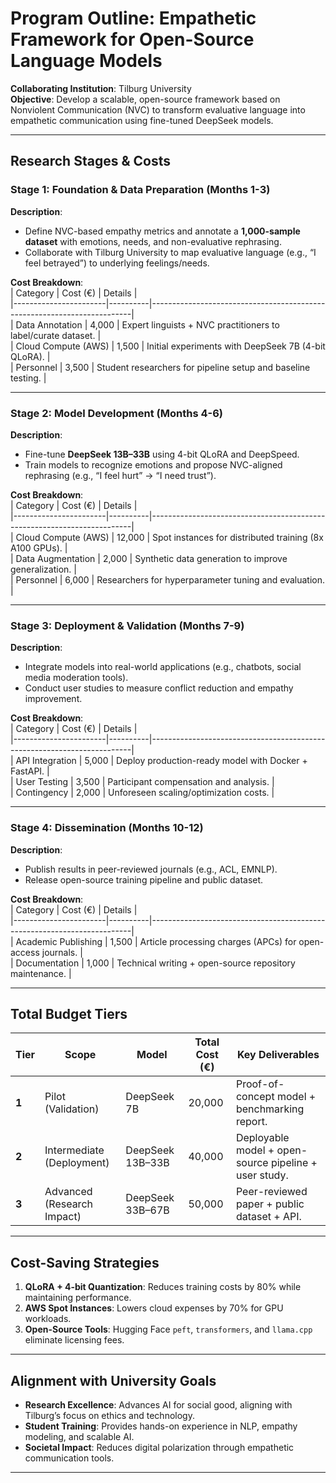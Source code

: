 # Program Outline: Empathetic Framework for Open-Source Language Models  
**Collaborating Institution**: Tilburg University  
**Objective**: Develop a scalable, open-source framework based on Nonviolent Communication (NVC) to transform evaluative language into empathetic communication using fine-tuned DeepSeek models.  

---

## Research Stages & Costs  

### Stage 1: Foundation & Data Preparation (Months 1-3)  
**Description**:  
- Define NVC-based empathy metrics and annotate a **1,000-sample dataset** with emotions, needs, and non-evaluative rephrasing.  
- Collaborate with Tilburg University to map evaluative language (e.g., “I feel betrayed”) to underlying feelings/needs.  

**Cost Breakdown**:  
| Category              | Cost (€) | Details                                                                 |  
|-----------------------|----------|-------------------------------------------------------------------------|  
| Data Annotation        | 4,000    | Expert linguists + NVC practitioners to label/curate dataset.          |  
| Cloud Compute (AWS)    | 1,500    | Initial experiments with DeepSeek 7B (4-bit QLoRA).                    |  
| Personnel              | 3,500    | Student researchers for pipeline setup and baseline testing.           |  

---

### Stage 2: Model Development (Months 4-6)  
**Description**:  
- Fine-tune **DeepSeek 13B–33B** using 4-bit QLoRA and DeepSpeed.  
- Train models to recognize emotions and propose NVC-aligned rephrasing (e.g., “I feel hurt” → “I need trust”).  

**Cost Breakdown**:  
| Category              | Cost (€) | Details                                                                 |  
|-----------------------|----------|-------------------------------------------------------------------------|  
| Cloud Compute (AWS)    | 12,000   | Spot instances for distributed training (8x A100 GPUs).                |  
| Data Augmentation      | 2,000    | Synthetic data generation to improve generalization.                   |  
| Personnel              | 6,000    | Researchers for hyperparameter tuning and evaluation.                  |  

---

### Stage 3: Deployment & Validation (Months 7-9)  
**Description**:  
- Integrate models into real-world applications (e.g., chatbots, social media moderation tools).  
- Conduct user studies to measure conflict reduction and empathy improvement.  

**Cost Breakdown**:  
| Category              | Cost (€) | Details                                                                 |  
|-----------------------|----------|-------------------------------------------------------------------------|  
| API Integration        | 5,000    | Deploy production-ready model with Docker + FastAPI.                   |  
| User Testing           | 3,500    | Participant compensation and analysis.                                 |  
| Contingency            | 2,000    | Unforeseen scaling/optimization costs.                                 |  

---

### Stage 4: Dissemination (Months 10-12)  
**Description**:  
- Publish results in peer-reviewed journals (e.g., ACL, EMNLP).  
- Release open-source training pipeline and public dataset.  

**Cost Breakdown**:  
| Category              | Cost (€) | Details                                                                 |  
|-----------------------|----------|-------------------------------------------------------------------------|  
| Academic Publishing    | 1,500    | Article processing charges (APCs) for open-access journals.            |  
| Documentation          | 1,000    | Technical writing + open-source repository maintenance.                |  

---

## Total Budget Tiers  
| Tier  | Scope                          | Model               | Total Cost (€) | Key Deliverables                                      |  
|-------|--------------------------------|---------------------|----------------|------------------------------------------------------|  
| **1** | Pilot (Validation)             | DeepSeek 7B         | 20,000         | Proof-of-concept model + benchmarking report.        |  
| **2** | Intermediate (Deployment)      | DeepSeek 13B–33B    | 40,000         | Deployable model + open-source pipeline + user study.|  
| **3** | Advanced (Research Impact)     | DeepSeek 33B–67B    | 50,000         | Peer-reviewed paper + public dataset + API.          |  

---

## Cost-Saving Strategies  
1. **QLoRA + 4-bit Quantization**: Reduces training costs by 80% while maintaining performance.  
2. **AWS Spot Instances**: Lowers cloud expenses by 70% for GPU workloads.  
3. **Open-Source Tools**: Hugging Face `peft`, `transformers`, and `llama.cpp` eliminate licensing fees.  

---

## Alignment with University Goals  
- **Research Excellence**: Advances AI for social good, aligning with Tilburg’s focus on ethics and technology.  
- **Student Training**: Provides hands-on experience in NLP, empathy modeling, and scalable AI.  
- **Societal Impact**: Reduces digital polarization through empathetic communication tools.  

---